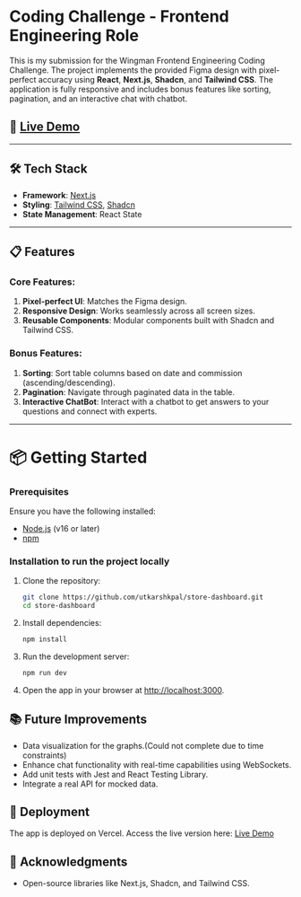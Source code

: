 # Coding Challenge - Frontend Engineering Role

This is my submission for the Wingman Frontend Engineering Coding Challenge. The project implements the provided Figma design with pixel-perfect accuracy using **React**, **Next.js**, **Shadcn**, and **Tailwind CSS**. The application is fully responsive and includes bonus features like sorting, pagination, and an interactive chat with chatbot.

## 🚀 [Live Demo](https://store-dashboard-sooty.vercel.app/dashboard)

---

## 🛠️ Tech Stack

- **Framework**: [Next.js](https://nextjs.org/)
- **Styling**: [Tailwind CSS](https://tailwindcss.com/), [Shadcn](https://shadcn.dev/)
- **State Management**: React State

---

## 📋 Features

### Core Features:

1. **Pixel-perfect UI**: Matches the Figma design.
2. **Responsive Design**: Works seamlessly across all screen sizes.
3. **Reusable Components**: Modular components built with Shadcn and Tailwind CSS.

### Bonus Features:

1. **Sorting**: Sort table columns based on date and commission (ascending/descending).
2. **Pagination**: Navigate through paginated data in the table.
3. **Interactive ChatBot**: Interact with a chatbot to get answers to your questions and connect with experts.

---

# 📦 Getting Started

### Prerequisites

Ensure you have the following installed:

- [Node.js](https://nodejs.org/) (v16 or later)
- [npm](https://www.npmjs.com/)

### Installation to run the project locally

1. Clone the repository:

   ```bash
   git clone https://github.com/utkarshkpal/store-dashboard.git
   cd store-dashboard
   ```

2. Install dependencies:

   ```bash
   npm install
   ```

3. Run the development server:

   ```bash
   npm run dev
   ```

4. Open the app in your browser at [http://localhost:3000](http://localhost:3000).

## 📚 Future Improvements

- Data visualization for the graphs.(Could not complete due to time constraints)
- Enhance chat functionality with real-time capabilities using WebSockets.
- Add unit tests with Jest and React Testing Library.
- Integrate a real API for mocked data.

## 📄 Deployment

The app is deployed on Vercel. Access the live version here: [Live Demo](https://store-dashboard-sooty.vercel.app/dashboard)

## 🙌 Acknowledgments

- Open-source libraries like Next.js, Shadcn, and Tailwind CSS.
